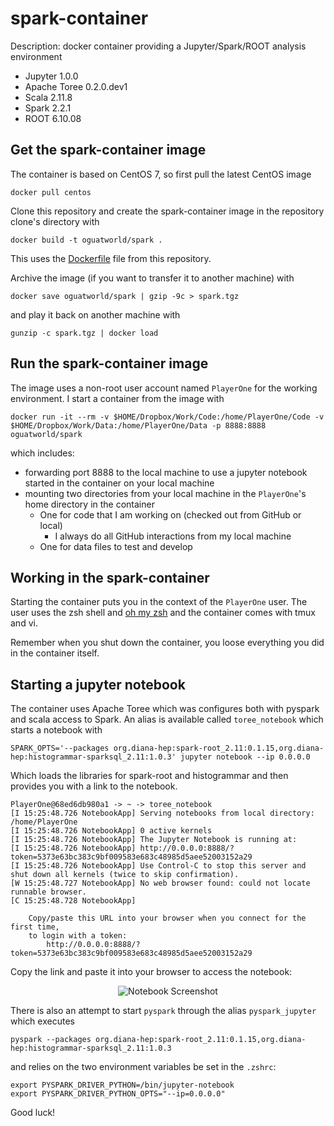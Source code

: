 # spark-container

Description: docker container providing a Jupyter/Spark/ROOT analysis environment

* Jupyter 1.0.0
* Apache Toree 0.2.0.dev1
* Scala 2.11.8
* Spark 2.2.1
* ROOT 6.10.08

## Get the spark-container image

The container is based on CentOS 7, so first pull the latest CentOS image

```
docker pull centos
```

Clone this repository and create the spark-container image in the repository clone's directory with

```
docker build -t oguatworld/spark .
```

This uses the [Dockerfile](https://github.com/gutsche/docker-containers/raw/master/spark-container/Dockerfile) file from this repository.

Archive the image (if you want to transfer it to another machine) with

```
docker save oguatworld/spark | gzip -9c > spark.tgz
```

and play it back on another machine with

```
gunzip -c spark.tgz | docker load
```

## Run the spark-container image

The image uses a non-root user account named `PlayerOne` for the working environment. I start a container from the image with

```
docker run -it --rm -v $HOME/Dropbox/Work/Code:/home/PlayerOne/Code -v $HOME/Dropbox/Work/Data:/home/PlayerOne/Data -p 8888:8888 oguatworld/spark
```

which includes:

* forwarding port 8888 to the local machine to use a jupyter notebook started in the container on your local machine
* mounting two directories from your local machine in the `PlayerOne`'s home directory in the container
    * One for code that I am working on (checked out from GitHub  or local) 
        * I always do all GitHub interactions from my local machine
    * One for data files to test and develop

## Working in the spark-container

Starting the container puts you in the context of the `PlayerOne` user. The user uses the zsh shell and [oh my zsh](https://github.com/robbyrussell/oh-my-zsh) and the container comes with tmux and vi. 

Remember when you shut down the container, you loose everything you did in the container itself.

## Starting a jupyter notebook

The container uses Apache Toree which was configures both with pyspark and scala access to Spark. An alias is available called `toree_notebook` which starts a notebook with

```
SPARK_OPTS='--packages org.diana-hep:spark-root_2.11:0.1.15,org.diana-hep:histogrammar-sparksql_2.11:1.0.3' jupyter notebook --ip 0.0.0.0
```

Which loads the libraries for spark-root and histogrammar and then provides you with a link to the notebook. 

```
PlayerOne@68ed6db980a1 -> ~ -> toree_notebook
[I 15:25:48.726 NotebookApp] Serving notebooks from local directory: /home/PlayerOne
[I 15:25:48.726 NotebookApp] 0 active kernels
[I 15:25:48.726 NotebookApp] The Jupyter Notebook is running at:
[I 15:25:48.726 NotebookApp] http://0.0.0.0:8888/?token=5373e63bc383c9bf009583e683c48985d5aee52003152a29
[I 15:25:48.726 NotebookApp] Use Control-C to stop this server and shut down all kernels (twice to skip confirmation).
[W 15:25:48.727 NotebookApp] No web browser found: could not locate runnable browser.
[C 15:25:48.728 NotebookApp]

    Copy/paste this URL into your browser when you connect for the first time,
    to login with a token:
        http://0.0.0.0:8888/?token=5373e63bc383c9bf009583e683c48985d5aee52003152a29
```

Copy the link and paste it into your browser to access the notebook:

<p align="center">
  <img src="https://github.com/gutsche/spark-container/raw/master/notebook_screenshot.png" alt="Notebook Screenshot">
</p>

There is also an attempt to start `pyspark` through the alias `pyspark_jupyter` which executes

```
pyspark --packages org.diana-hep:spark-root_2.11:0.1.15,org.diana-hep:histogrammar-sparksql_2.11:1.0.3
```

and relies on the two environment variables be set in the `.zshrc`:

```
export PYSPARK_DRIVER_PYTHON=/bin/jupyter-notebook
export PYSPARK_DRIVER_PYTHON_OPTS="--ip=0.0.0.0"
```

Good luck!